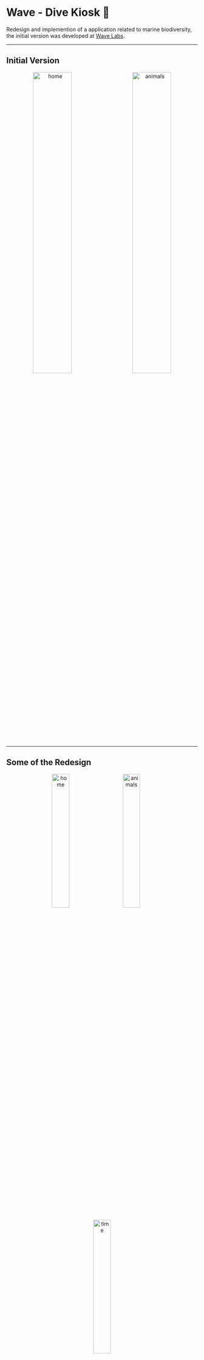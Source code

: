 # Wave - Dive Kiosk :ocean:

Redesign and implemention of a application related to marine biodiversity, the initial version was developed at [Wave Labs](http://wave.arditi.pt/).

---

## Initial Version

<p align="center">
  <img alt="home" src="https://user-images.githubusercontent.com/55560244/185689242-b5989580-0be8-4f00-94c3-4acb7c1494b1.png" width="45%">
  &nbsp; &nbsp; &nbsp; &nbsp;
  <img alt="animals" src="https://user-images.githubusercontent.com/55560244/185689342-e3ebc8d9-d26a-4abd-ab2b-514cc8f688bf.png" width="45%">
</p>

---

## Some of the Redesign

<p align="center">
  <img alt="home" src="https://user-images.githubusercontent.com/55560244/185688020-53384425-6a8c-4cf0-bb99-003019e1ce4f.png" width="30%">
  &nbsp; &nbsp; &nbsp; &nbsp;
  <img alt="animals" src="https://user-images.githubusercontent.com/55560244/185688327-46ef2b37-87ff-4064-ab81-719e23374201.png" width="30%">
  &nbsp; &nbsp; &nbsp; &nbsp;
  <img alt="time" src="https://user-images.githubusercontent.com/55560244/185688443-aaa0b481-f894-41cb-843e-7daba1e32c50.png" width="30%">
</p>

---
